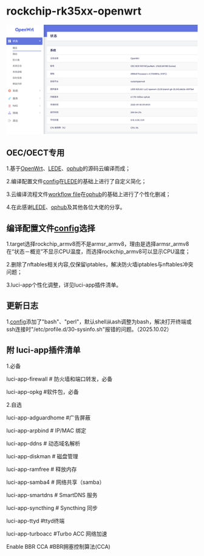 # rockchip-rk35xx-openwrt

![Status-Overview-system](https://github.com/1085680176/rockchip-rk35xx-openwrt/blob/main/Status-Overview-system.png)

##  **OEC/OECT专用**

1.基于[OpenWrt](https://openwrt.org/)、[LEDE](https://github.com/coolsnowwolf/lede)、[ophub](https://github.com/ophub/amlogic-s9xxx-openwrt)的源码云编译而成；

2.编译配置文件[config](https://github.com/1085680176/rockchip-rk35xx-openwrt/blob/main/config/lede-master/config)在[LEDE](https://github.com/coolsnowwolf/lede)的基础上进行了自定义简化；

3.云编译流程文件[workflow file](https://github.com/1085680176/rockchip-rk35xx-openwrt/blob/main/.github/workflows/build-openwrt-system-image.yml)在[ophub](https://github.com/ophub/amlogic-s9xxx-openwrt)的基础上进行了个性化删减；

4.在此感谢[LEDE](https://github.com/coolsnowwolf/lede)、[ophub](https://github.com/ophub/amlogic-s9xxx-openwrt)及其他各位大佬的分享。

##  **编译配置文件[config](https://github.com/1085680176/rockchip-rk35xx-openwrt/blob/main/config/lede-master/config)选择**

1.target选择rockchip_armv8而不是armsr_armv8，理由是选择armsr_armv8在“状态－概览”不显示CPU温度，而选择rockchip_armv8可以显示CPU温度；

2.删除了nftables相关内容,仅保留iptables，解决防火墙iptables与nftables冲突问题；

3.luci-app个性化调整，详见luci-app插件清单。

##  **更新日志**

1.[config](https://github.com/1085680176/rockchip-rk35xx-openwrt/blob/main/config/lede-master/config)添加了"bash"、"perl"，默认shell从ash调整为bash，解决打开终端或ssh连接时"/etc/profile.d/30-sysinfo.sh"报错的问题。（2025.10.02）

##  **附  luci-app插件清单**

1.必备

luci-app-firewall   # 防火墙和端口转发，必备

luci-app-opkg        #软件包，必备

2.自选

luci-app-adguardhome #广告屏蔽 

luci-app-arpbind    # IP/MAC 绑定 

luci-app-ddns   # 动态域名解析

luci-app-diskman   # 磁盘管理

luci-app-ramfree   # 释放内存

luci-app-samba4  # 网络共享（samba）

luci-app-smartdns  # SmartDNS 服务 

luci-app-syncthing  # Syncthing 同步 

luci-app-ttyd        #ttyd终端 

luci-app-turboacc    #Turbo ACC 网络加速

Enable BBR CCA      #BBR拥塞控制算法(CCA)
